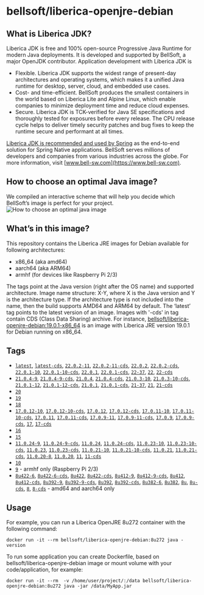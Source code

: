 # bellsoft/liberica-openjre-debian

## What is Liberica JDK?
Liberica JDK is free and 100% open-source Progressive Java Runtime for modern Java deployments. It is developed and supported by BellSoft, a major OpenJDK contributor. Application development with Liberica JDK is

*  Flexible. Liberica JDK supports the widest range of present-day architectures and operating systems, which makes it a unified Java runtime for desktop, server, cloud, and embedded use cases.
* Cost- and time-efficient. BellSoft produces the smallest containers in the world based on Liberica Lite and Alpine Linux, which enable companies to minimize deployment time and reduce cloud expenses.
* Secure. Liberica JDK is TCK-verified for Java SE specifications and thoroughly tested for exposures before every release. The CPU release cycle helps to deliver timely security patches and bug fixes to keep the runtime secure and performant at all times.

[Liberica JDK is recommended and used by Spring](https://spring.io/quickstart) as the end-to-end solution for Spring Native applications.
BellSoft serves millions of developers and companies from various industries across the globe. For more information, visit [www.bell-sw.com](https://www.bell-sw.com).

## How to choose an optimal Java image?

We compiled an interactive scheme that will help you decide which BellSoft’s image is perfect for your project.
![How to choose an optimal java image](https://download.bell-sw.com/static/images/how-to-choose-optimal-java-image.jpg)


## What’s in this image?

This repository contains the Liberica JRE images for Debian available for following architectures:

* x86_64 (aka amd64)
* aarch64 (aka ARM64)
* armhf (for devices like Raspberry Pi 2/3)

The tags point at the Java version (right after the OS name) and supported architecture.
Image name structure:
X-Y,
where X is the Java version and Y is the architecture type. If the architecture type is not included into the name, then the build supports AMD64 and ARM64 by default.
The ‘latest’ tag points to the latest version of an image. Images with '-cds' in tag contain CDS (Class Data Sharing) archive.
For instance, [bellsoft/liberica-openjre-debian:19.0.1-x86_64](https://hub.docker.com/layers/bellsoft/liberica-openjre-debian/19.0.1-x86_64/images/sha256-2ae5877c55a0dca483ada8aaafbaa869f9c596ba1b25d5247ad8ccb231c30f9b?context=explore) is an image with Liberica JRE version 19.0.1 for Debian running on x86_64.

## Tags

* [`latest`](https://github.com/bell-sw/Liberica/blob/master/docker/repos/liberica-openjre-debian/22/Dockerfile),
[`latest-cds`](https://github.com/bell-sw/Liberica/blob/master/docker/repos/liberica-openjre-debian/22/Dockerfile),
[`22.0.2-11`](https://github.com/bell-sw/Liberica/blob/master/docker/repos/liberica-openjre-debian/22/Dockerfile),
[`22.0.2-11-cds`](https://github.com/bell-sw/Liberica/blob/master/docker/repos/liberica-openjre-debian/22/Dockerfile),
[`22.0.2`](https://github.com/bell-sw/Liberica/blob/master/docker/repos/liberica-openjre-debian/22/Dockerfile),
[`22.0.2-cds`](https://github.com/bell-sw/Liberica/blob/master/docker/repos/liberica-openjre-debian/22/Dockerfile),
[`22.0.1-10`](https://github.com/bell-sw/Liberica/blob/master/docker/repos/liberica-openjre-debian/22/Dockerfile),
[`22.0.1-10-cds`](https://github.com/bell-sw/Liberica/blob/master/docker/repos/liberica-openjre-debian/22/Dockerfile),
[`22.0.1`](https://github.com/bell-sw/Liberica/blob/master/docker/repos/liberica-openjre-debian/22/Dockerfile),
[`22.0.1-cds`](https://github.com/bell-sw/Liberica/blob/master/docker/repos/liberica-openjre-debian/22/Dockerfile),
[`22-37`](https://github.com/bell-sw/Liberica/blob/master/docker/repos/liberica-openjre-debian/22/Dockerfile),
[`22`](https://github.com/bell-sw/Liberica/blob/master/docker/repos/liberica-openjre-debian/22/Dockerfile),
[`22-cds`](https://github.com/bell-sw/Liberica/blob/master/docker/repos/liberica-openjre-debian/22/Dockerfile)
* [`21.0.4-9`](https://github.com/bell-sw/Liberica/blob/master/docker/repos/liberica-openjre-debian/21/Dockerfile),
[`21.0.4-9-cds`](https://github.com/bell-sw/Liberica/blob/master/docker/repos/liberica-openjre-debian/21/Dockerfile),
[`21.0.4`](https://github.com/bell-sw/Liberica/blob/master/docker/repos/liberica-openjre-debian/21/Dockerfile),
[`21.0.4-cds`](https://github.com/bell-sw/Liberica/blob/master/docker/repos/liberica-openjre-debian/21/Dockerfile),
[`21.0.3-10`](https://github.com/bell-sw/Liberica/blob/master/docker/repos/liberica-openjre-debian/21/Dockerfile),
[`21.0.3-10-cds`](https://github.com/bell-sw/Liberica/blob/master/docker/repos/liberica-openjre-debian/21/Dockerfile),
[`21.0.1-12`](https://github.com/bell-sw/Liberica/blob/master/docker/repos/liberica-openjre-debian/21/Dockerfile),
[`21.0.1-12-cds`](https://github.com/bell-sw/Liberica/blob/master/docker/repos/liberica-openjre-debian/21/Dockerfile),
[`21.0.1`](https://github.com/bell-sw/Liberica/blob/master/docker/repos/liberica-openjre-debian/21/Dockerfile),
[`21.0.1-cds`](https://github.com/bell-sw/Liberica/blob/master/docker/repos/liberica-openjre-debian/21/Dockerfile),
[`21-37`](https://github.com/bell-sw/Liberica/blob/master/docker/repos/liberica-openjre-debian/21/Dockerfile),
[`21`](https://github.com/bell-sw/Liberica/blob/master/docker/repos/liberica-openjre-debian/21/Dockerfile),
[`21-cds`](https://github.com/bell-sw/Liberica/blob/master/docker/repos/liberica-openjre-debian/21/Dockerfile)
* [`20`](https://github.com/bell-sw/Liberica/blob/master/docker/repos/liberica-openjre-debian/old/20/Dockerfile)
* [`19`](https://github.com/bell-sw/Liberica/blob/master/docker/repos/liberica-openjre-debian/old/19/Dockerfile)
* [`18`](https://github.com/bell-sw/Liberica/blob/master/docker/repos/liberica-openjre-debian/18/Dockerfile)
* [`17.0.12-10`](https://github.com/bell-sw/Liberica/blob/master/docker/repos/liberica-openjre-debian/17/Dockerfile),
[`17.0.12-10-cds`](https://github.com/bell-sw/Liberica/blob/master/docker/repos/liberica-openjre-debian/17/Dockerfile),
[`17.0.12`](https://github.com/bell-sw/Liberica/blob/master/docker/repos/liberica-openjre-debian/17/Dockerfile),
[`17.0.12-cds`](https://github.com/bell-sw/Liberica/blob/master/docker/repos/liberica-openjre-debian/17/Dockerfile),
[`17.0.11-10`](https://github.com/bell-sw/Liberica/blob/master/docker/repos/liberica-openjre-debian/17/Dockerfile),
[`17.0.11-10-cds`](https://github.com/bell-sw/Liberica/blob/master/docker/repos/liberica-openjre-debian/17/Dockerfile),
[`17.0.11`](https://github.com/bell-sw/Liberica/blob/master/docker/repos/liberica-openjre-debian/17/Dockerfile),
[`17.0.11-cds`](https://github.com/bell-sw/Liberica/blob/master/docker/repos/liberica-openjre-debian/17/Dockerfile),
[`17.0.9-11`](https://github.com/bell-sw/Liberica/blob/master/docker/repos/liberica-openjre-debian/17/Dockerfile),
[`17.0.9-11-cds`](https://github.com/bell-sw/Liberica/blob/master/docker/repos/liberica-openjre-debian/17/Dockerfile),
[`17.0.9`](https://github.com/bell-sw/Liberica/blob/master/docker/repos/liberica-openjre-debian/17/Dockerfile),
[`17.0.9-cds`](https://github.com/bell-sw/Liberica/blob/master/docker/repos/liberica-openjre-debian/17/Dockerfile),
[`17`](https://github.com/bell-sw/Liberica/blob/master/docker/repos/liberica-openjre-debian/17/Dockerfile),
[`17-cds`](https://github.com/bell-sw/Liberica/blob/master/docker/repos/liberica-openjre-debian/17/Dockerfile)
* [`16`](https://github.com/bell-sw/Liberica/blob/master/docker/repos/liberica-openjre-debian/16/Dockerfile)
* [`15`](https://github.com/bell-sw/Liberica/blob/master/docker/repos/liberica-openjre-debian/15/Dockerfile)
* [`11.0.24-9`](https://github.com/bell-sw/Liberica/blob/master/docker/repos/liberica-openjre-debian/11/Dockerfile),
[`11.0.24-9-cds`](https://github.com/bell-sw/Liberica/blob/master/docker/repos/liberica-openjre-debian/11/Dockerfile),
[`11.0.24`](https://github.com/bell-sw/Liberica/blob/master/docker/repos/liberica-openjre-debian/11/Dockerfile),
[`11.0.24-cds`](https://github.com/bell-sw/Liberica/blob/master/docker/repos/liberica-openjre-debian/11/Dockerfile),
[`11.0.23-10`](https://github.com/bell-sw/Liberica/blob/master/docker/repos/liberica-openjre-debian/11/Dockerfile),
[`11.0.23-10-cds`](https://github.com/bell-sw/Liberica/blob/master/docker/repos/liberica-openjre-debian/11/Dockerfile),
[`11.0.23`](https://github.com/bell-sw/Liberica/blob/master/docker/repos/liberica-openjre-debian/11/Dockerfile),
[`11.0.23-cds`](https://github.com/bell-sw/Liberica/blob/master/docker/repos/liberica-openjre-debian/11/Dockerfile),
[`11.0.21-10`](https://github.com/bell-sw/Liberica/blob/master/docker/repos/liberica-openjre-debian/11/Dockerfile),
[`11.0.21-10-cds`](https://github.com/bell-sw/Liberica/blob/master/docker/repos/liberica-openjre-debian/11/Dockerfile),
[`11.0.21`](https://github.com/bell-sw/Liberica/blob/master/docker/repos/liberica-openjre-debian/11/Dockerfile),
[`11.0.21-cds`](https://github.com/bell-sw/Liberica/blob/master/docker/repos/liberica-openjre-debian/11/Dockerfile),
[`11.0.20-8`](https://github.com/bell-sw/Liberica/blob/master/docker/repos/liberica-openjre-debian/11/Dockerfile),
[`11.0.20`](https://github.com/bell-sw/Liberica/blob/master/docker/repos/liberica-openjre-debian/11/Dockerfile),
[`11`](https://github.com/bell-sw/Liberica/blob/master/docker/repos/liberica-openjre-debian/11/Dockerfile),
[`11-cds`](https://github.com/bell-sw/Liberica/blob/master/docker/repos/liberica-openjre-debian/11/Dockerfile)
* [`10`](https://github.com/bell-sw/Liberica/blob/master/docker/repos/liberica-openjre-debian/old/10.0.2/Dockerfile)
* [`9`](https://github.com/bell-sw/Liberica/blob/master/docker/repos/liberica-openjre-debian/old/9.0.4/Dockerfile) - armhf only (Raspberry Pi 2/3)
* [`8u422-6`](https://github.com/bell-sw/Liberica/blob/master/docker/repos/liberica-openjre-debian/8/Dockerfile),
[`8u422-6-cds`](https://github.com/bell-sw/Liberica/blob/master/docker/repos/liberica-openjre-debian/8/Dockerfile),
[`8u422`](https://github.com/bell-sw/Liberica/blob/master/docker/repos/liberica-openjre-debian/8/Dockerfile),
[`8u422-cds`](https://github.com/bell-sw/Liberica/blob/master/docker/repos/liberica-openjre-debian/8/Dockerfile),
[`8u412-9`](https://github.com/bell-sw/Liberica/blob/master/docker/repos/liberica-openjre-debian/8/Dockerfile),
[`8u412-9-cds`](https://github.com/bell-sw/Liberica/blob/master/docker/repos/liberica-openjre-debian/8/Dockerfile),
[`8u412`](https://github.com/bell-sw/Liberica/blob/master/docker/repos/liberica-openjre-debian/8/Dockerfile),
[`8u412-cds`](https://github.com/bell-sw/Liberica/blob/master/docker/repos/liberica-openjre-debian/8/Dockerfile),
[`8u392-9`](https://github.com/bell-sw/Liberica/blob/master/docker/repos/liberica-openjre-debian/8/Dockerfile),
[`8u392-9-cds`](https://github.com/bell-sw/Liberica/blob/master/docker/repos/liberica-openjre-debian/8/Dockerfile),
[`8u392`](https://github.com/bell-sw/Liberica/blob/master/docker/repos/liberica-openjre-debian/8/Dockerfile),
[`8u392-cds`](https://github.com/bell-sw/Liberica/blob/master/docker/repos/liberica-openjre-debian/8/Dockerfile),
[`8u382-6`](https://github.com/bell-sw/Liberica/blob/master/docker/repos/liberica-openjre-debian/8/Dockerfile),
[`8u382`](https://github.com/bell-sw/Liberica/blob/master/docker/repos/liberica-openjre-debian/8/Dockerfile),
[`8u`](https://github.com/bell-sw/Liberica/blob/master/docker/repos/liberica-openjre-debian/8/Dockerfile),
[`8u-cds`](https://github.com/bell-sw/Liberica/blob/master/docker/repos/liberica-openjre-debian/8/Dockerfile),
[`8`](https://github.com/bell-sw/Liberica/blob/master/docker/repos/liberica-openjre-debian/8/Dockerfile),
[`8-cds`](https://github.com/bell-sw/Liberica/blob/master/docker/repos/liberica-openjre-debian/8/Dockerfile) - amd64 and aarch64 only

## Usage

For example, you can run a Liberica OpenJRE 8u272 container with the following command:

 `docker run -it --rm bellsoft/liberica-openjre-debian:8u272 java -version`

To run some application you can create Dockerfile, based on bellsoft/liberica-openjre-debian image or mount volume with your code/application, for example:

 `docker run -it --rm  -v /home/user/project/:/data bellsoft/liberica-openjre-debian:8u272 java -jar /data/MyApp.jar`
